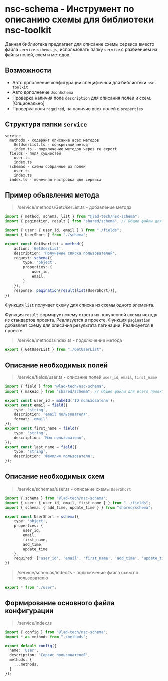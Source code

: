# nsc-schema - Инструмент по описанию схемы для библиотеки nsc-toolkit

Данная библиотека предлагает для описание схемы сервиса вместо файла `service.schema.js`, использовать папку `service` с разбиением на файлы полей, схем и методов.

## Возможности

- Авто дополнение конфигурации специфичной для библиотеки `nsc-toolkit`
- Авто дополнение `JsonSchema`
- Проверка наличия поле `description` для описания полей и схем. [Опционально]
- Проверка поля `required`, на наличие всех полей в `properties`

## Структура папки `service`

```
service
  methods - содержит описание всех методов
    GetUserList.ts - конкретный метод
    index.ts - подключение методов через re export
  fields - поля сущностей
    user.ts
    index.ts
  schemas - схемы собранные из полей
    user.ts
    index.ts
  index.ts - конечная настройка для сервиса
```

## Пример объявления метода

> /service/methods/GetUserList.ts - добавление метода
```typescript
import { method, schema, list } from "@lad-tech/nsc-schema";
import { pagination, result } from "shared/schema"; // Общие файлы для всего проекта

import { user: { user_id, email } } from "./fields";
import { UserShort } from "./schema";

export const GetUserList = method({
    action: 'GetUserList',
    description: 'Получение списка пользователей',
    request: schema({ 
        type: 'object',
        properties: {
            user_id, 
            email,
        }
    }),
    response: pagination(result(list(UserShort))),
})
```

Функция `list` получает схему для списка из схемы одного элемента.

Функция `result` формирует схему ответа их полученной схемы исходя из стандартов проекта. Реализуется в проекте.
Функция `pagination` добавляет схему для описания результата пагинации. Реализуется в проекте.

> /service/methods/index.ts - подключение метода

```typescript
export { GetUserList } from "./GetUserList";
```

## Описание необходимых полей

> /service/fields/user.ts - описание полей `user_id`, `email`, `first_name`

```typescript
import { field } from "@lad-tech/nsc-schema";
import { makeId } from "shared/schema"; // Общие файлы для всего проекта

export const user_id = makeId('ID пользователя');
export const email = field({
    type: 'string',
    description: 'email пользователя',
    format: 'email'
});
export const first_name = field({
    type: 'string',
    description: 'Имя пользователя',
});
export const last_name = field({
    type: 'string',
    description: 'Фамилия пользователя',
});
```

## Описание необходимых схем

> /service/schemas/user.ts - описание схемы `UserShort`

```typescript
import { schema } from "@lad-tech/nsc-schema";
import { user: { user_id, email, first_name } } from "../fields";
import { schema: { add_time, update_time } } from "shared/schema";

export const UserShort = schema({
    type: 'object',
    properties: {
        user_id,
        email,
        first_name,
        add_time, 
        update_time
    },
    required: ['user_id', 'email', 'first_name', 'add_time', 'update_time'],
})
```

> /service/schemas/index.ts - подключение файла схем по пользователю
```typescript
export * from "./user";
```

## Формирование основного файла конфигурации

> /service/index.ts

```typescript
import { config } from "@lad-tech/nsc-schema";
import * as methods from "./methods";

export default config({
  name: 'User',
  description: 'Сервис пользователей',
  methods: {
    ...methods,
  }
});
```
